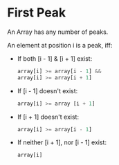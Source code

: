# First Peak

An Array has any number of peaks.

An element at position i is a peak, iff:

- If both [i - 1] & [i + 1] exist:

    ```js
    array[i] >= array[i - 1] &&
    array[i] >= array[i + 1]
    ```

- If [i - 1] doesn't exist:

    ```js
    array[i] >= array [i + 1]
    ```

- If [i + 1] doesn't exist:

    ```js
    array[i] >= array[i - 1]
    ```

- If neither [i + 1], nor [i - 1] exist:

    ```js
    array[i]
    ```
